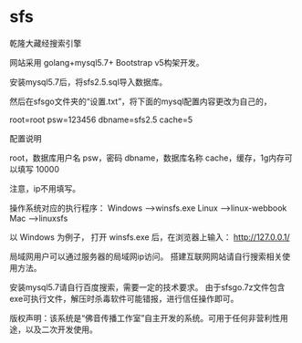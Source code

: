 # sfs
乾隆大藏经搜索引擎

网站采用 golang+mysql5.7+ Bootstrap v5构架开发。

安装mysql5.7后，将sfs2.5.sql导入数据库。

然后在sfsgo文件夹的“设置.txt”，将下面的mysql配置内容更改为自己的，

root=root
psw=123456
dbname=sfs2.5
cache=5



配置说明


root，数据库用户名
psw，密码
dbname，数据库名称
cache，缓存，1g内存可以填写 10000


注意，ip不用填写。

操作系统对应的执行程序：
Windows -->winsfs.exe
Linux -->linux-webbook
Mac -->linuxsfs


以 Windows 为例子，
打开 winsfs.exe 后，在浏览器上输入：
http://127.0.0.1/ 

局域网用户可以通过服务器的局域网ip访问。
搭建互联网网站请自行搜索相关使用方法。

安装mysql5.7请自行百度搜索，需要一定的技术要求。
由于sfsgo.7z文件包含exe可执行文件，解压时杀毒软件可能错报，进行信任操作即可。


版权声明：该系统是“佛音传播工作室”自主开发的系统。可用于任何非营利性用途，以及二次开发使用。
